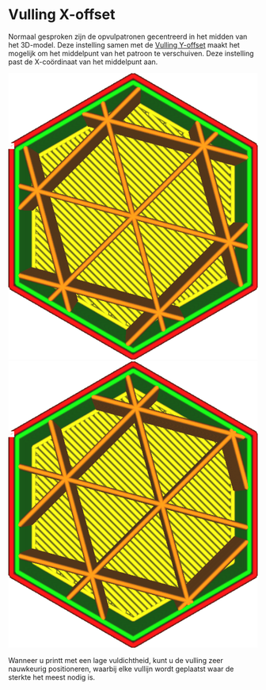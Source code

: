 Vulling X-offset 
====
Normaal gesproken zijn de opvulpatronen gecentreerd in het midden van het 3D-model. Deze instelling samen met de [Vulling Y-offset](infill_offset_y.md) maakt het mogelijk om het middelpunt van het patroon te verschuiven. Deze instelling past de X-coördinaat van het middelpunt aan.

![Vulling is gecentreerd](../../../articles/images/infill_offset_xy_0.png)
![Vulling is 2 mm naar rechts verschoven](../../../articles/images/infill_offset_x_2.png)

Wanneer u printt met een lage vuldichtheid, kunt u de vulling zeer nauwkeurig positioneren, waarbij elke vullijn wordt geplaatst waar de sterkte het meest nodig is.